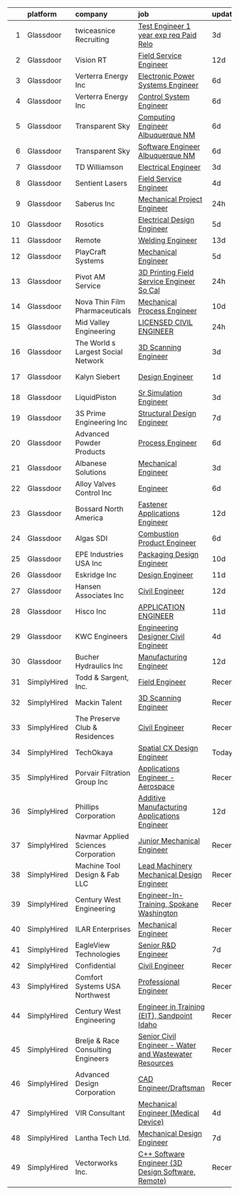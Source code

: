 

|    | platform    | company                             | job                                                                                                                                                                                                                                                                                                                                                                                                                                                                                                                                                                                                                                                                                                                                                                                                                                                                                                                                                                                                                                                                                                                                                                                                      | update_time   | location           |
|---:|:------------|:------------------------------------|:---------------------------------------------------------------------------------------------------------------------------------------------------------------------------------------------------------------------------------------------------------------------------------------------------------------------------------------------------------------------------------------------------------------------------------------------------------------------------------------------------------------------------------------------------------------------------------------------------------------------------------------------------------------------------------------------------------------------------------------------------------------------------------------------------------------------------------------------------------------------------------------------------------------------------------------------------------------------------------------------------------------------------------------------------------------------------------------------------------------------------------------------------------------------------------------------------------|:--------------|:-------------------|
|  1 | Glassdoor   | twiceasnice Recruiting              | [Test Engineer  1  year exp  req    Paid Relo ](https://www.glassdoor.com/partner/jobListing.htm?pos=115&ao=1110586&s=58&guid=000001823950a42f96059dc56f2f367a&src=GD_JOB_AD&t=SR&vt=w&ea=1&cs=1_6c5b0866&cb=1658818962924&jobListingId=1008022677893&cpc=F2A42FD35B423724&jrtk=3-0-1g8sl1932m6pj801-1g8sl193hjfn4800-9faf25ae36b1da88--6NYlbfkN0AIiLXtwtv0BDns9BiY4ItblantFozdL6jLmLxNvS8mvn1ldsy0jlMz6Rz5LAYbcISi4pY2vwSvU4ACi2nIPUhqY0pevaV41EbJvqW7SS2NXTem1xQdSqUAx5kb_Kakc1t1W1H3ItinYHGjw-VUSgKnV1o2Ic0-OZ7GeJ_8Kr_t-wq8IaT1PAgFQ8MDHKinzFQGfSpqmArqWZdqt7NfdLMsTqophBLURT69ZwuyKurlRdkj0r0zIqfSc-WFACV5u0sY4-RlQqZddIXDwsGP_xkVDZWOsr6R04f7Br0gNnv4j9GXOuLQpHkx5Epw3250mo8F7OZT-_oq_7d5HniXZHAwHmQKAHTzEgFsTlbQbYQYYKn69XmrCn-Lbqn_oqisrxMHUH90UgIgKQE4u_kGoqwJmfH_1dwM85UeWkapMFadpjN-1fmiEeldF2tvb00iUDGEGPY_Lkhbj8crlfKHXIXtI1Fpt-bQhxCmLa4oMZQG5zbjNpaOuv8mWw4deaaJrD9jhIcEReMb4t77dauOTqGgsGX1Wd5o3kAf-M7Ziocg9A%3D%3D)                                                                                                                                                                                                                                                                     | 3d            | Ridgway, PA        |
|  2 | Glassdoor   | Vision RT                           | [Field Service Engineer](https://www.glassdoor.com/partner/jobListing.htm?pos=110&ao=1110586&s=58&guid=000001823950a42f96059dc56f2f367a&src=GD_JOB_AD&t=SR&vt=w&cs=1_dd589303&cb=1658818962922&jobListingId=1008003746930&cpc=0A8B486C66EFB0D1&jrtk=3-0-1g8sl1932m6pj801-1g8sl193hjfn4800-c8beaa7e1de702bd--6NYlbfkN0CP0M_DCDo1e4zyVYbyVpCKmP6tRV2PgDXgcKBlMbG8p3lX-Z70WK0ZRNLfkRwoOa_eFBm2iDC7Qj5IDgtqx92cjmriNZ7UmJyWrPy6hT4oCy08NZlCr7Cu9eLJIFHpxCpBPLJFIMj93vZLYQAcOz2UKGUMY1XzvGt9oq_MZG7ZGm84zbyaqmwhN2ZoySpa4q7oyzlAze4-x6IzOnYcu1ECP_R_jFfPYt5YPcsUJsPbb9MTpNLAVAT2otjVkYSB5i7o7T5Hx-oX7pdLoqjb1eoCaxYptJcxWhBZWwYBGLy2WPE-5yF5g24hHwyrdxclsiJiIKya8STd5DpD5MmPjgxQJ-J2eukxEUfqdkyBBs4aidS4s7m7LP8vO5RoqicLcNvAvEE2zEA8VoxaJKIhB5vAAU2c6QoXBc3ycpRJu8QHSJpbqT5LskVM6PaupcLhkvgzPIlstY3qYpM0SWHEH_UfWOJIPcsFBvn2YBg3_7zxajt8zDR21OlHi7Sp9FPjmKTFAfxK12T2s-DLpWxBKaeeAC0DAEcMgsC3LcMY40m0uHrezLowGd_OC_Ou4PkaLYCtzijj6GN5B8aU013M2b0gXXUb0QJONrXT3OqHFcbRM1VNnPUbLdpmifkTTAyCK1sTp8S6jzOWaLbIGlsgSuPbxKmFAvR5FmfRsdV2_8WUgU5fdf80gU4QkehpEXnye-hjvjHIRjpdGq6DFsJdyBQf3_2stqMUxOuNA4b51q_UEM7Gxbm-6QHkUii5G9xQysffOKR5kX1CHeoW8F1MHIQ0JfZXmdarUd_ncBRE2_CGdiLQdvnO9ZLorTnapwxPtO7wKb3z13vmvQ%3D%3D) | 12d           | Nashville, TN      |
|  3 | Glassdoor   | Verterra Energy  Inc                | [Electronic Power Systems Engineer](https://www.glassdoor.com/partner/jobListing.htm?pos=119&ao=1110586&s=58&guid=000001823950a42f96059dc56f2f367a&src=GD_JOB_AD&t=SR&vt=w&ea=1&cs=1_9fb5763d&cb=1658818962925&jobListingId=1008014552781&cpc=D6DEFEE27D6A642D&jrtk=3-0-1g8sl1932m6pj801-1g8sl193hjfn4800-1140c1c47f7f62b8--6NYlbfkN0CKNvdBtBh9SnuMcnkEvhJOJZTsmZHyY3ybnWicrfIHv2ctrShcr292NnIGTmPufr-OsA2GXu1pL_7Lmy99uv12n4Gb2j8J05Iy2BhIycrqgQOcZ-y6Adko6HhhWyWjkb4oml50WPYEjxO1FpL1fEFKuHIi6nmGOnx58Bui6CuM5P_yct0-1B8Z2nBUNJj1j93krtSp2MrQ5SgTEaaHKfe20m12j_rJqkqDPelPg54NGahwXNYazvAySCUHTs287HAttA3Q9IMDz-z4-ubXIgs4lqejbjR58ovPMnam7HAuqqUqJA4V79thKcB26hvvNSWluDE5PEsJfekjTHMB1AvKEGGLTudSHJQfXE2LAiumJy5bBIgFy4Rk1PWySu50cWESPizsWh1v1stiCspSLcoLW_VwfQMYuTNfFd9nRYT3Iklm3zHaaENQh7K_5U1RpciYlgxf3IRlw737_5Y6GDsITbDjr0Y10p0zqglYmuW_HTPJ8LqfBEmXD8wubV5AS01exwt8ulV-hgdrYPwj0Bgr)                                                                                                                                                                                                                                                                                                             | 6d            | Saint Paul, MN     |
|  4 | Glassdoor   | Verterra Energy  Inc                | [Control System Engineer](https://www.glassdoor.com/partner/jobListing.htm?pos=104&ao=1110586&s=58&guid=000001823950a42f96059dc56f2f367a&src=GD_JOB_AD&t=SR&vt=w&ea=1&cs=1_6c63fb01&cb=1658818962922&jobListingId=1008014526711&cpc=8C93CE88A12600E7&jrtk=3-0-1g8sl1932m6pj801-1g8sl193hjfn4800-28800e66f008520e--6NYlbfkN0CKNvdBtBh9SnuMcnkEvhJOJZTsmZHyY3ybnWicrfIHv2ctrShcr292jmDanym4ZixKUDwM_Vl11iGAT4hfkrKeaqjN1GBxLXyZE3Jsq5UIhST8QbNelzzz3YMTPZEdZEyUbmbyyOJ60-N5fv2ENb2wFNZerHawh8hsMrfrJ_Ykeoz2Il28jjKeSJB0Wz4dm7Ic0AaCUoR7cIEF4JPbdQvmtckxHGLGwfmKrno2nveKvRLgSy0X6Yi9b09cTG-Q75zkyHdUk20NTTv9Fq3tTMSBunOWHRVmZmMxztvUYtqoulZgWZ0Xe0hellJ3mE1mp67YphsS2xu5WmW9fqsYVieuxHxCDBYqZqvuluGwyLgkUjO2UbWQxhhOdvzBpOjexjZo4Pl0baBIXuBnZGgItT7TeiHKTCEstqel55XgTrtub7o3mqATkI8H4_rasruvKzB9plDu88cGf2lLYIeAOI2ofUxbJpN_1w71wdXCDLOpDZgHZ6bhSHCq5XCqpN985yHGcmcsxxHDtwXDJ-ufqDKJ)                                                                                                                                                                                                                                                                                                                       | 6d            | Saint Paul, MN     |
|  5 | Glassdoor   | Transparent Sky                     | [Computing Engineer   Albuquerque NM](https://www.glassdoor.com/partner/jobListing.htm?pos=105&ao=1110586&s=58&guid=000001823950a42f96059dc56f2f367a&src=GD_JOB_AD&t=SR&vt=w&ea=1&cs=1_e4bf52c3&cb=1658818962922&jobListingId=1008015048303&cpc=AFB225FCF97C91DE&jrtk=3-0-1g8sl1932m6pj801-1g8sl193hjfn4800-527aba170354194c--6NYlbfkN0DAwgduWqBP7ymGN-lTADpinz2i-23XbRAyg5ywqS-MDfYRIU0B2snN7-Gbrq2bbKXPeYscNOediQJxIrrKsXyAK3kLd2jdt048bQALXiUXUwImFaBM-DOdcO2xYP0TOisoCu3LDOSAtQNZ5w5kvI3sz-Z9DQQPLSSPILCKKYzp7Z8IR37CeATlxZZRWqxxRs9_xetse92PV3AhFBHauzEdoUD4X7QDCIhfF-mciVZ5Uu_ORERPaNSDb_DmBeUeEVThX3sas6QxBdgQVCOAvwmS7a4BWAtPpK2d1egKGfcVWG7O7mDMH8p72cCZ3tldpzh5GtNkZQwfJ9G8ZcW0ycnp-Wu5pd8TNfse8GegFT6OxFT3hCzZRSepfL121TrVtlvr7x5Qj-QibrmdDyh7Ujmg-UyTUbjady7ytUOBc--y7S9Kf_j34_4IXbTYDJsvIY4szgtkSvUh6zhfUkaKfBmPl5ysdB-yGEWdvKWnm5LJQx6aVoU6uy-7jq2O2xGlnxvAv--OiEfXXYRuebRzlH9KELrrv0MraVI%3D)                                                                                                                                                                                                                                                                                             | 6d            | Albuquerque, NM    |
|  6 | Glassdoor   | Transparent Sky                     | [Software Engineer   Albuquerque  NM](https://www.glassdoor.com/partner/jobListing.htm?pos=122&ao=1110586&s=58&guid=000001823950a42f96059dc56f2f367a&src=GD_JOB_AD&t=SR&vt=w&ea=1&cs=1_a17b8d4a&cb=1658818962926&jobListingId=1008015244893&cpc=084DC1FB85E2EACF&jrtk=3-0-1g8sl1932m6pj801-1g8sl193hjfn4800-6e4f05aca8e35f90--6NYlbfkN0DAwgduWqBP7ymGN-lTADpinz2i-23XbRAyg5ywqS-MDfYRIU0B2snNI79NeVtEVHbLIt9DpGOUvgkQqIYD65VP4Ic4P7LZXHDJkpJe4H48mcdGbmVmrG2Z7_54r3HufFV-VB016Myr4h0UDJeZ4h_ipDQroc_nzbPB_LSJJLmCmwq0pj8voGscGxZyVoEDp6swMnEi68c_ds1eNPZkTfPJw5X5nF4mXa2iHWaF-T9FHpHU00QCrmJVsbFTQpooRFXVEf0WCU6b_5Ps8GYzeiZlwsk-_m5Dqtd3WF7qUiP00U6x2_BFbseavjpf24BQoIZFhWnqVcPoaDA-ZuDHyuhPS0ROkYz3RlSZIgYKS5-S1H1HkKtjQHiyGXk2WR4KUzk4zQIYwNf2BLzRv3V12TSpw_eFcdw8eOMvMQ0GUp3N6nq6ePA7trewOBsbeN3BU6ZF0ZVdHlnUEEfG5ctrKrRQFm-4c6KMBJHGHMnG7cFjuUzB9n4xv8VKsBOfhBZopQVuJsQnySkJwI2fvq5KucvV)                                                                                                                                                                                                                                                                                                           | 6d            | Albuquerque, NM    |
|  7 | Glassdoor   | TD Williamson                       | [Electrical Engineer](https://www.glassdoor.com/partner/jobListing.htm?pos=120&ao=1110586&s=58&guid=000001823950a42f96059dc56f2f367a&src=GD_JOB_AD&t=SR&vt=w&ea=1&cs=1_b0f3fc17&cb=1658818962925&jobListingId=1008023567977&cpc=C91F49772908B976&jrtk=3-0-1g8sl1932m6pj801-1g8sl193hjfn4800-0cfff572670f05e9--6NYlbfkN0BwOxEvwmAPLlDGYzh3b1EdUf14EK9KAm8r1C-diCa_uk5FRv_5i_kXonO_CNYnHy-IVJSg88hNzQTI2EAtT-iVpApl_r1sYcNmvieEINGexelltmDrKpu-4LaEILuK-DvgFNewYsotbPw05rc739pNFlyPt0U2-YpRVN4YzlXOsV_wjiLw0dgziUbs8bEeXoQx7cQmCut2fpxjq6fpy_cXdFtipKsQ13Srkt_Q5_qs417RQhu_9oZfpUq0-r7a_yweUmmED7ZyBhQbyiIEIQGWa6wH60vQf2XDB90kzpkfut3L1HBMyFQiPkJep65ASPTwOvvALoL75FXESeiKgH2JrIWIcAdK3OYE9yboHQIjl2Q4Z9CJuTlWibeVwPMt-FS4mDr-qUr40qGoEaZlxVNJeVPZC_qe12psxrrzklfGJLMzIYKGG-Hw4qwEGr9nbzJE1gZSLGobFa8O9KKB87DEhiMBEIjC-ALfEUwcgtD-5FIq1P0g_IDwhJHdXDUvZrs6jrIiexSJBg%3D%3D)                                                                                                                                                                                                                                                                                                                               | 3d            | Tulsa, OK          |
|  8 | Glassdoor   | Sentient Lasers                     | [Field Service Engineer](https://www.glassdoor.com/partner/jobListing.htm?pos=127&ao=1110586&s=58&guid=000001823950a42f96059dc56f2f367a&src=GD_JOB_AD&t=SR&vt=w&ea=1&cs=1_59c1a04c&cb=1658818962927&jobListingId=1008020955454&cpc=8454459131F57D30&jrtk=3-0-1g8sl1932m6pj801-1g8sl193hjfn4800-d54c36057d13d155--6NYlbfkN0C6sLGbaA6mPx-MWkFewz5sl4DSW593MKNU38xrI1n7E5xVznbhn4w4hj79gF4Mfq3Hb3LT0fOnhHAN8YGgSVdiil3fy8BcCLqS4YYetJco3w_l7UgLxBMgRUrNW1Vav2MKNMXrIQVdTxWWor7SRBQXt06ysRwLIf-PcY-TX3VRTj9FqiVSoqYzkm-oWOsgPK2ZBWHgVPkUP0SdxJ_ji2VgSC7yXgYsTM4LwIQqxv39xAdyhHcVRfEnsWQlHCT97O0i4CixAsxZd5XeaosdWvlAAq_gwVRNQbnPwNz9sfYDFaZFrzJwoOQNPfilUwwMniljFa9sH_axaI5e-QsV8JAOqCuXMJ82FQSYHKDw-l7VeyRc8T4XQhp8G-cfze8EfO2NMjDCDGupBdC_YhMIDE_XbUgDZqBcqH9MleLSTGGW1Tm_dGibnidJmaEQl8vOcpZsbjZY6d4Eu9Dh6P6d_0nK6d6Rv_U_KgKiom9Qx5hkR1TwSzi3sS2Pbqir-LQsbac5ybQM5bmTng%3D%3D)                                                                                                                                                                                                                                                                                                                            | 4d            | Park City, UT      |
|  9 | Glassdoor   | Saberus Inc                         | [Mechanical Project Engineer](https://www.glassdoor.com/partner/jobListing.htm?pos=111&ao=1110586&s=58&guid=000001823950a42f96059dc56f2f367a&src=GD_JOB_AD&t=SR&vt=w&ea=1&cs=1_00cc2439&cb=1658818962923&jobListingId=1008028237877&cpc=AD66E6023CF09FA3&jrtk=3-0-1g8sl1932m6pj801-1g8sl193hjfn4800-7d27b0ebc627b58a--6NYlbfkN0DKg8SQR7hJCwXt90TF52qDYv9Mus0nax1-ZIpRHxjelTjR-H3Tdt0u1EjLXVdsw2iTtC8_dD2fbpoVIO5RaHDWaLu_R4hmQqzVAaYcwVX2kjCmLfjsjvdXcw50IzVg78FjMzlhm1xEn3myq8ZasYszycrzBcwxvFvzTUacN7HTvUlfui89dO2ok6J6evqYiNAnuP6FJs2-0ot2aZng2LBOQOG63Q8sNTsV7fImxt834hTo9ltNy6VNxTq5yJ2mLuRZ5mTs0Xi9u4SbuEP5MYGfhEC2KLzWhzsQFXo__IyXx5z4yoU-s3CWYD-5joi9WzLMQcqf6h3nX63hKU110Os0j4iLzkIk6sGJwMdz6Y74vgvRcIsxhKpBbrhodZcJpT6jCYpJdIu-NqXbYIgGi4MNawnFchsRWYjKp-QBrOJyk5eghxg9J23bd6rSXtcUupx6n4tXuvBnzZiIuruy2Rggcb8WusBfqutRzq4ELgkB8VfSgskvtM4cCjmW3_I5yMGgSu5yMdIpHg%3D%3D)                                                                                                                                                                                                                                                                                                                       | 24h           | Fulton, NY         |
| 10 | Glassdoor   | Rosotics                            | [Electrical Design Engineer](https://www.glassdoor.com/partner/jobListing.htm?pos=129&ao=1110586&s=58&guid=000001823950a42f96059dc56f2f367a&src=GD_JOB_AD&t=SR&vt=w&cs=1_273731ca&cb=1658818962927&jobListingId=1008016967811&cpc=3F1CFC387BF86D6F&jrtk=3-0-1g8sl1932m6pj801-1g8sl193hjfn4800-bf49dfe76cf4e2f6--6NYlbfkN0ASpCYEgLKRTOc2SVJzrjUFgDtsD7Lx-0GtWvWyspVg8HhBjz4RrXQNf7PiYS3a6nPSEgBGTsdbZeSheuEjH4t_po0UnvkXLRw7oMczIdpnKavss_TqgArbQ3C_stxssCrRImCpVeEGGfJZGYGuxOVDp7XKXsGU3Ewz3gROZu9ya9nxBTFZggfJhn9EIdLvsMoBLptRUvhHA2Xv-0WyeZ4SjqaXGu80J_WrbvF9SUPLG6-Yca1QLy8nm5qr6vXyH0Ffj3hJ3vwNGDO1z5B4fiUkDafK9szcpGUeRhZ5iaAHpV1UPxJH6PJmZqCuqQuQx4jo5chJJem7Tc9FXDdmUwYWq0mop1rkaHe2KPUFVoA6_Qeq_h8_-a1FSPcEjwU2eu_txY5TCGTXcTAU5bVD_pbOJ4DT4mFV_RQi5U9SxdiDyUekyEQ0Td3Bo8uUS0WFK_eDVs87TxtmliXD3yI2kgiyeh6NYXELDlA%3D)                                                                                                                                                                                                                                                                                                                                                                           | 5d            | Mesa, AZ           |
| 11 | Glassdoor   | Remote                              | [Welding Engineer](https://www.glassdoor.com/partner/jobListing.htm?pos=107&ao=1110586&s=58&guid=000001823950a42f96059dc56f2f367a&src=GD_JOB_AD&t=SR&vt=w&ea=1&cs=1_c03f0361&cb=1658818962922&jobListingId=1007999468066&cpc=B005FF5A2A6EEE03&jrtk=3-0-1g8sl1932m6pj801-1g8sl193hjfn4800-5abd2f790aad0bc3--6NYlbfkN0Bw-53-BqG8rVKH86hcQFuu11s4jd1U-OaeErwwtHD_UAY87S0iKJ4wylLEU6NGOryhIsEPx99l4bJJb5tDUqwqCnzf0XZyb3OSCGjJie9Es0jNZGExTcSYPeCqtGTZRXrYHEvFYbmSVS8pmSR2lCW4REzE8pWQIKQ-Mvm6qBS5uEeT-GiEbdLm0jfmvDuYPiZNxDDaZMLpsThVwfq0RzXhTtlaizZTqEhW27F2wsW8d82TguiHfX2IAUAmWbdk4Og1-AD-w_WY-zj1Q64Tj7uL66fCz7tKVMfouQV2DKMZYo94C_dbtLw-UZkzf81nu4zsFN3JsHzj081e4-qn0Ob9gLBP0Wi6hcoDHzB5pGS5VmORMXKuwiqZFaNXT5U2dJVW5a4sSLbzNfhtYhz-GGpyXjRYz44TxwWdJGcNM69_etoc6BZftFmmFYHmFKEmowdW4KrXrsb6IpPe4RWMlyGy5VsQbAiO5KjyQTpv5Tir0X3ptR8Cofibu0CS9EMX2PUKfRM1NJ9aBA%3D%3D)                                                                                                                                                                                                                                                                                                                                  | 13d           | Monroe, MI         |
| 12 | Glassdoor   | PlayCraft Systems                   | [Mechanical Engineer](https://www.glassdoor.com/partner/jobListing.htm?pos=124&ao=1110586&s=58&guid=000001823950a42f96059dc56f2f367a&src=GD_JOB_AD&t=SR&vt=w&ea=1&cs=1_b32c0019&cb=1658818962926&jobListingId=1008018261161&cpc=E1C104E4DB0A9973&jrtk=3-0-1g8sl1932m6pj801-1g8sl193hjfn4800-b75875910e2211ef--6NYlbfkN0D788tVLZnHYB2JKTLmCXo4PydfvtZKcdbYx6lxKaz3Imdx95jlIVm0jM8aRrxvwnEI8ywm9qHPQWeDtjWJjS74GtB5vUNEfsGGvm0JhEZkbTWZs20ZRVfA191xHl1S3xqEi4TsiToNBgOp2SKb9EcL2wqnmnQxD89w5FeiBfs-ZWd9AyhVHFxTDI6VZf69Ub_g7npx9V5RXOHc0E1w9iwd-qYADsXkD4MmoVnljmkeZIh0kBp9KO5w-KCjSH5L_iCc5H4Iai5Tmj2cTt7-9vjjUldXiq5ZmC9Q_hLykVv3lEkm-wl2kClhbJIkKl46uR7zH3qmiG-thuDCH5jxrnxJBh8dozdktM4q14CAG1m_YM39UWVNz4fDAzbzEDW70vwS8bYBc8uO0MrbzBnoDvECqRyzXIzCRxGnVfePVNsM9xZpB9F9pvd8fTNAwBTVLm9cV-JyP4nJkcyypq6R1jvvjdory4PCAfnppg3rTNmCvCPWbrdnl9ioxjr2tbjCMHU%3D)                                                                                                                                                                                                                                                                                                                                             | 5d            | Grants Pass, OR    |
| 13 | Glassdoor   | Pivot AM Service                    | [3D Printing Field Service Engineer   So Cal](https://www.glassdoor.com/partner/jobListing.htm?pos=116&ao=1110586&s=58&guid=000001823950a42f96059dc56f2f367a&src=GD_JOB_AD&t=SR&vt=w&ea=1&cs=1_23361f36&cb=1658818962924&jobListingId=1008028211108&cpc=297CB4EAB7D64A33&jrtk=3-0-1g8sl1932m6pj801-1g8sl193hjfn4800-d56e19ebf4c2b80f--6NYlbfkN0CbX9TDMZUUYUADwaBp8_hVx-p1QOZgnaSDYdV2Hdg3hY3eGVBGJZy7o9qRa1EpFzqspJ2n1WVgzAYJyctEqTfv9C4rL6ggNyCrst5sCpwQQsQa89rZGukuYe4HlIM7j-fCrY2_LgGLKRZADKihUeHHBQ57eR-9eaBZK-eik2bBB6bchrqW9XhBfB7c77g2R0Y9-o9g8UtdtfxsFaoKF7unrcq5qo9gKmGGsywBw_E0X5hRzOc-qQlxy9LtqgR9mi8vC6x6ZI-RL-ovwin8O5S7v3ia8i5vazDEZT4j-6o3s4qIUji7r5hvm4BS9KaFi1QFi6u5HreYJLsrpgt5Rui4zEL7IuxzBJ0S-YxZQHQC6ZweHo0c2R_2BUcqaz75cVHC-kKV_XlIEYPdj78g8eo3rXvg5Jfcpwuh8hEs-yJ3AXviMN-HuL4arZkgQpgrCDKLIfpJ62VvIx2xoymTDfhMniCBFdfuPEIZUvcz3MkC-SUSB01Iwr7YU6N79ETYAwdkH5R6kO4oJH8rNggEeg26pocTco-xYn4%3D)                                                                                                                                                                                                                                                                                     | 24h           | California         |
| 14 | Glassdoor   | Nova Thin Film Pharmaceuticals      | [Mechanical Process Engineer](https://www.glassdoor.com/partner/jobListing.htm?pos=117&ao=1110586&s=58&guid=000001823950a42f96059dc56f2f367a&src=GD_JOB_AD&t=SR&vt=w&ea=1&cs=1_30045314&cb=1658818962925&jobListingId=1008008222414&cpc=C323FFEC8BC2DC74&jrtk=3-0-1g8sl1932m6pj801-1g8sl193hjfn4800-e90ac54a8830b871--6NYlbfkN0CHpSnjIPxMtekS58WZl5Olhjo2iWL5RjE_Boe0ccr3FtqYNz4yhG-O1knyRxNIOStfycvH3IrAxxkBi0Sr6rlN26VzoxHlWfPKQg_3YIvQo6gHr-OezOFzKcEJ2htePxZJFX92eUl8JYLrtwBrzHKGpUSIJfwcPWkgFOSOjkpErpNPAUqpe-TIo6Z1LjzSDj1QgERizjZzIodA1mFsBipmawxV34norFUsR1Jm3AGvlThbSMnuWs3z3h6IUkHzgUbAjXIskmOUx17sPnhmx-66D1LwnDzYvIxgaJ2D-ZBjPNq3grMYKee-KMwqHnoCBv3dyFt92mrUnxQygDWp_SYIg6eWRkU-d7MIBa5K4oZ_g8S4HNIXXBClZ2Ct4aNLqcDI-WmFKi3r0WoECtOrGbbtgwgGXp0Rt19DYRvD1gWr-8eAUNRf8WGA31kiSGRB2j4HFlrnXxXqqMOjF1bygyJydpJq811PNfhKYGWuU1gHCVyuMTcWR9FQVD3wdJk7-EUQ-9txONABcA%3D%3D)                                                                                                                                                                                                                                                                                                                       | 10d           | Greensboro, NC     |
| 15 | Glassdoor   | Mid Valley Engineering              | [LICENSED CIVIL ENGINEER](https://www.glassdoor.com/partner/jobListing.htm?pos=106&ao=1110586&s=58&guid=000001823950a42f96059dc56f2f367a&src=GD_JOB_AD&t=SR&vt=w&cs=1_7497e8dd&cb=1658818962922&jobListingId=1008028582495&cpc=15A2722C2209B788&jrtk=3-0-1g8sl1932m6pj801-1g8sl193hjfn4800-110fc1df814c4967--6NYlbfkN0CdrCxo2RGejmkbp76xUek0rVGrTGemejV-WkXcQ_RC59y6i7AY_sXbo59J2x1oj5crVD_YyJBnG2z5JzW7oa6YhsYLH5mDqIzo8dCn2TsD9NojUwXwXD2BlLmS4YD9a3h3HRtHAoJg0KKOrDflW80wLV7PznJfeEEm0LJrC3wz1kdmaA0R-ncxY1Q7qSsmBE0--fGgxHAQq_fkYHqKaJsk8whkRBIYHTWv-DBeupHW0ALD9xjIKbi5snunPI_gw3CN_-vdfBWH7nBqQWOj6w7sFi9A2usZXpFPKMb5NJf4bXnBjYchwTQS1tEW12UC8ypd1ALPFKzdaQoKijPTqIoV1NafnHBdCQPehD4XeDpHd4Rgw5UmbxducG76tcGiubkWQvQ6wLyqLus56qtgwfNXAVKTWC78fqGOAr6l3VmXrTJdPg4lXsbW5lh8WTbc2w_RYUW9DsnuQWL7kjcIQJzStBJNjn8FOOuKwbrFpOlX8w%3D%3D)                                                                                                                                                                                                                                                                                                                                                                | 24h           | Modesto, CA        |
| 16 | Glassdoor   | The World s Largest Social Network  | [3D Scanning Engineer](https://www.glassdoor.com/partner/jobListing.htm?pos=118&ao=1110586&s=58&guid=000001823950a42f96059dc56f2f367a&src=GD_JOB_AD&t=SR&vt=w&ea=1&cs=1_36740943&cb=1658818962925&jobListingId=1008023065822&cpc=E5CA8B5EFD9AC7B2&jrtk=3-0-1g8sl1932m6pj801-1g8sl193hjfn4800-6cc435a87c3c0daa--6NYlbfkN0DSgjPPcnEdvoK3uuxfISLALE6pB1FR7YSHOr_tSg5_QCn410VK5Ds4bQGcKtrI54-q8qVHujwhabOBMEwColblpMh60w1VfBCAce9Kr7eBQmkpmn9ksFk8463gmd_nmXw6lC45-sRD_aQlpglFWkf6yPchBxtg6qW3R5odXHDvquYim2hDaLn7fdGYZjds4MYNdD-HpnGEtNGl8V5TRotrW545RQuHXyjIjK1Va2rGAntb5GAG8KRrVXkri3sqbpb1ScdOXeBrsyrpF4aUfyuWlWN2N6ufA6aNL5XM3XWB5e4dZlRV_O1NaTCmfmhdtac23cwEIz5f_go4tWhhl51BZ2YrvZwyt3hC5K05rJwWXA6s9Fec1gOpy-W6teuXYWbln-CU-haJzflfkCtpbBSMslJtPiNckZqdQHRkWRCo8-4HI8mJHsxrFxOVRHyHHIcDDsMDnti4VFW18Bo0DofRmqBMZrBkBTKZzmRDa6Fw_p353u4AGM7JmrSO8Ack6pPxZszBj53DA1QgpLFHpLVMO7AyxC4nvAGPUnfndF_dJdLOvJdH5hlvXpebVlz2Wc1Azwbwywh3K0R2hdT42-4k)                                                                                                                                                                                                                                                          | 3d            | Redmond, WA        |
| 17 | Glassdoor   | Kalyn Siebert                       | [Design Engineer](https://www.glassdoor.com/partner/jobListing.htm?pos=114&ao=1110586&s=58&guid=000001823950a42f96059dc56f2f367a&src=GD_JOB_AD&t=SR&vt=w&ea=1&cs=1_0093a254&cb=1658818962924&jobListingId=1008025353715&cpc=0DF6DF5000F82E44&jrtk=3-0-1g8sl1932m6pj801-1g8sl193hjfn4800-e57a2466b7dc89b7--6NYlbfkN0Aml_XabIwQ6W1GxocVqZSC-xIGtnrR5eMJmE6zznb6IFylYbXkPJclr8aOGe_b1qmlWMwfb55NmWFgU6P_mh1MD7TsjUMLlt_3-waTHSTnTg4vWd-bmOnFs-f8vR7Vx0x3BUq36mVIpfedTtiRSL-hDvCW6tHVpfkNDgUbWTmPEphLDDsoK_wi7IJ3iEO53fwosfTFg04vAZRsp0ocQZUB27Vv2-Db-rI9tlm4zDOmWlCsccSdj2INO4A1z0m4bTHVG4Nnflyw8ZJK4SqUMiK_RG1loij_6KKrSamn0avqbsVz1z3qBMaTve-ktLYNLtd6YTLbpRg9Y80UTW3kJy0FkdLpEhO_9bXIZ1AkyRDo1ngDeuFwjsd65_blT_PZB_4EuDlHJlhsBCfBapGzYG8n3tDXzVe-G4JlZwwQV9Mlv_ZyacRd7s3O5wFEAeXQEp6F6DKGtqgHncfBS-RgBaDwlWraFak3xd8sHcH1rUSveBpJ9FeFrx_OEOM3iYfW_SiglV6AdtRjO3rIrm_z_TCfVEJMMnY8xR5tYK9ps3Lvyf3JG_Wm97YK0YHETEGWb45I03H9EUzhCubscwFrjwn8KbuXy5iz05jCzZWqETrG25DIPxvj1FgeUUN1jdPUu4r226ZVmcgFOV12tICGgq_DZ99N46ra9PYAkCQUMK0ndM9Vz0K1u1DDLQI2xf8h_Y0wzn7vtYTLHg%3D%3D)                                                                                                                                   | 1d            | Gatesville, TX     |
| 18 | Glassdoor   | LiquidPiston                        | [Sr Simulation Engineer](https://www.glassdoor.com/partner/jobListing.htm?pos=130&ao=1110586&s=58&guid=000001823950a42f96059dc56f2f367a&src=GD_JOB_AD&t=SR&vt=w&cs=1_2e62b1e9&cb=1658818962927&jobListingId=1008022725070&cpc=FD68938D22ED3258&jrtk=3-0-1g8sl1932m6pj801-1g8sl193hjfn4800-ae6453fed0149047--6NYlbfkN0BVDjkNqFWqUzAdU41CBbsLAzvYk2j-jc6DHQ5JWHupOJj7A6gAjLCWGnVaCh48oNsK4Ao4AzJlN2TdjG6kpLooq8fXzvJjNmJe1W6plJjQcqh3_e3uQF_t79MO-3_QTFs7X5U0y7xi8nfTVdPTWLMFMenQrFkkBS5fHIItipHXecRSgqfPQJeGkwZ77wzV88qVcg5heWyuGBD19v9UspWQfsXn_PDIMFlRv-D7iNTbvw5ggSSut2fdScVgHZ_5_J9JE34OIoda9EsrXXKG6rAiH53dhlznZeoJ48FraoUPegwNg2_AHaHG7M4F7HAam4mJVTWRXlWN-3YSyXqjGzMDbwoapU0iZjRuUBsXZlBi5vMlJgrE2xaGIJYVRGNjzO55WvAVOYrK3l3fHyHmE7qvgjcNUT3nq63E_ycXqS4DD4bNuTALJlzJZEB0791UpelFUpUvDuRjJv9I_gHWvAactBKOmvlXzBn1VCqbkoHTQGFmQYqLMYmqIOr8h2Ltj96gP1Vd77hfpR1KM-WR00xFKHq2sMQxZgWevnT_atTTQQ%3D%3D)                                                                                                                                                                                                                                                                                                 | 3d            | Bloomfield, CT     |
| 19 | Glassdoor   | 3S Prime Engineering  Inc           | [Structural Design Engineer](https://www.glassdoor.com/partner/jobListing.htm?pos=108&ao=1110586&s=58&guid=000001823950a42f96059dc56f2f367a&src=GD_JOB_AD&t=SR&vt=w&ea=1&cs=1_0cbe7279&cb=1658818962923&jobListingId=1008012341330&cpc=2BDE02DE16277FEA&jrtk=3-0-1g8sl1932m6pj801-1g8sl193hjfn4800-fc1d117a58d6424b--6NYlbfkN0D5EoDI19pzLD_ZoAvoqM1-O9qeTV9KvYbDAr1-bMzVcQf2IFddxPxd3amks95D9atUALOoZCjYtbo6b9MNs0HhoP_Oba9jH7mE6q_mQ4ZRDYZ3vXe6Nz3D95qXd8OkoHuFRQj6UlLvKAhuUrd-mGs8zAZmtC2pgf5iWlxu76nB2mKqDVn3GaTdlIDSCZeEi75jx4zKIDkkKYds8tYFPLe6t8sPap2aqr0uTx87RB_RgbrWGd6LfPmBbraAdA1kju6KOgvLHDgnbuO-UuMPMMSwCSSSdwa-mQYGe1_WViCqYZeJ-Np9hI1NbjL3lz0mVZAnTte5hSOoiPoBJuWOcksA725FwfIujlCyXr6qSJkTOoukuRWJI2spTWpGaUSs_zF4qDiePaMyaITBbXXXrzBegFLfrpp8FY8RQaejyBHBCLz7R5vDsBUkiYCkH_xWz3Mfe-rKmI5whyuPIAZdfJG8-42S0s9J8xGw2ns-K93f5_ZB1oADYilEKS0kePY46gzcSQxgwPy4TwhsY8-I8LjT)                                                                                                                                                                                                                                                                                                                    | 7d            | Woodland Hills, CA |
| 20 | Glassdoor   | Advanced Powder Products            | [Process Engineer](https://www.glassdoor.com/partner/jobListing.htm?pos=109&ao=1110586&s=58&guid=000001823950a42f96059dc56f2f367a&src=GD_JOB_AD&t=SR&vt=w&ea=1&cs=1_7f4a4041&cb=1658818962923&jobListingId=1008014411891&cpc=BA2FADFA383E202E&jrtk=3-0-1g8sl1932m6pj801-1g8sl193hjfn4800-c61f11b49c47d425--6NYlbfkN0ATuzukLZvOA7Cxi5gGVTPK8s05ijijAIGQnHXs5Od0X0goQyMYXdNJfvTrt-ebNvclKwK-QgFMRmccpeMk9DCb8QR1XR14iT_3XjaGSVAby40zd3i_3iufibB0v5AuJ7oOaAdnu9KbBXJStT6PunmiHstvQDeubyllb9wqhXTDZzw8FkbZXS8UYXAIgf2G0CqDpcJUNnIcYYlvMCVLnWgwERQDvftjSrIKeY2syHyWOIpOYTrLTuzdYFs5Jifv8Iz3capHHpou3Z0D9fCk8JWhfYHbDV1KerDiIGodGg_2gbDIRIruiwapIeDbPUK18bfITZqTfbhoy-9R-ZXyoLmIYWWOz-tXKS7A0iL-6r9lRwkfxn_6RzMaquScbZdKWqQorTvvegZQLTV86qBv50BOTCkx_TDGYy9JEp0UlxpJi3w6H29_eH3WsCmkBVw2OJHcfCUKNGy2_vlmscJowAqBdm3dSKVl3EbodRyge4behl-1QzyQ24MqYwDZWFGGohtJqc3fC0R6Vw%3D%3D)                                                                                                                                                                                                                                                                                                                                  | 6d            | Philipsburg, PA    |
| 21 | Glassdoor   | Albanese Solutions                  | [Mechanical Engineer](https://www.glassdoor.com/partner/jobListing.htm?pos=126&ao=1110586&s=58&guid=000001823950a42f96059dc56f2f367a&src=GD_JOB_AD&t=SR&vt=w&ea=1&cs=1_f145e893&cb=1658818962926&jobListingId=1008023070732&cpc=C433947A107EB3A8&jrtk=3-0-1g8sl1932m6pj801-1g8sl193hjfn4800-cf3e46245d4f0fdf--6NYlbfkN0DYRkllJmD3iSiBlC7BSQyVL5HqySJO6Dryk11rFR-_C4OSz4AhVsF1NRsEE33fX4vx84bZ5o4efrWtK6FwFvY2ndJMiqpnvkUohOzIt0J-a73EgovUhLnbWU59ygXR6115ntcXDdkofqBW3TBqfGXbI5MHfic4yrKWZITZ6X584fkUWemawwtlC4qsPXI9oHU2jwxtGEFACIvOviWNl1XSFSY2oyXcWcyUGk2Ncx1L3tRscm1KL5cEgQs96CgUE49-nb9LZf4hmQrMGEC_DY3iypPJMHwmefQle0v_o6uKYDlckl6RHH56WbFM0NNmllgYkuLeDqcZRiOaNvtyKKds2BiOzS2BnSSRoJmXJn-2iDr9v7QhHkUD0o9V-MWGfwGHe_Qj_TS9eSQPML2LncTeLqkJeEWIVXpzMXSsgZuyBqit7kO8jVZ6ypTGOkIlac8Z9ulNsuMNxL6f658J4e0e26YOfPvMveb2XaubKad-VlRJPn7QNGlpwcpLJJ9bXVk%3D)                                                                                                                                                                                                                                                                                                                                             | 3d            | Bordentown, NJ     |
| 22 | Glassdoor   | Alloy Valves   Control Inc          | [Engineer](https://www.glassdoor.com/partner/jobListing.htm?pos=128&ao=1110586&s=58&guid=000001823950a42f96059dc56f2f367a&src=GD_JOB_AD&t=SR&vt=w&ea=1&cs=1_c2eb3f79&cb=1658818962927&jobListingId=1008015465146&cpc=AA797275D70DCCF0&jrtk=3-0-1g8sl1932m6pj801-1g8sl193hjfn4800-0e9d005a131a3fde--6NYlbfkN0CaCoZ5lSoPjcIhPSJwei6amGvWRNRkV-1yfOP2ROoK6tKv0A5SiuBTigTVFoZDbrc6brveY0Txe2656xxHeIpdeoMpPBRh1r5VdihR4cqOi9gaXuWFzlAwZ2-cUKQLclR9yE3dYc4QIoHRlNtnESSO1dOeRFf_aY3CKFEeF4YZy2v7srB6vUarlIz1z9LhkhzpP_i9VWDBy7zTxF2JjEINhhH0jaLt5zMvYMZy2A8AxZY7w3ipdGlfRfHQJMT1YZXAOe6wL_WRrJfgASAYVlZ-Ac69qr7fAwLTAgxBdTdc17Jsuxeg0dZxqT5f6ByXDH2CY6n1oV11yJK0OIyBMJ_RUmmiCEwfvhuWYVtiP0jXrerMNOkJwbOmQwY2yOAOjPiaaElbMKRdLixYAQ69toT_5ki1OvX4GBhDt6syZWZY1SJGAGvfrrIft3-Jj9dQTcLKuwsdIvPtT5M9zGCQm6AC54fRPwOEZg2FRmRLf-V6QbvIT6CyCwPf)                                                                                                                                                                                                                                                                                                                                                                      | 6d            | Santa Ana, CA      |
| 23 | Glassdoor   | Bossard North America               | [Fastener Applications Engineer](https://www.glassdoor.com/partner/jobListing.htm?pos=101&ao=1110586&s=58&guid=000001823950a42f96059dc56f2f367a&src=GD_JOB_AD&t=SR&vt=w&cs=1_1c0fe3b1&cb=1658818962921&jobListingId=1008002739614&cpc=089528788FD4536C&jrtk=3-0-1g8sl1932m6pj801-1g8sl193hjfn4800-32dabe87f83ad97a--6NYlbfkN0CvqskkjMoqiRK-r9ZOUpO0jXXh6CfXljgBBcoZwgG0KzWdKmqKd-90etcsLpn4GZytxg7YeZsuWsuguue1net3kMNmWOCN__nvYQ54TpgiCM0ipVyI7Z5bxLNUvlAIKHZnwZ94WU6wVJ1zXrVyVY5xoGVVAR2LY-ukMtP3Evkd4x3Lsjw5tCIQ2Zhwz5LoEM8x11tnkwZZ4RKYZndUcgZtCXq-c2KkJZ9VM1wcxfWubekwddI6A9rSV5Jli5K6vxxvjeQx4RgIQRhiOcAOalW-8GFxriPlBtyfnXtVicqj7yqWgXc5XE8zyS4xH2_q0Vscs9DfICQZcS-GVWXpckR0soypDlkiifsOe2NMvpH9EYb9K8KvUTt2tPZ4bk3Ljdkx_3TbcdsbsgonJ28HPLXMlRRcd14BacL_Y8Kogw7dT2RzpqfYvgml7YM3WvdD_AYFdtlOY7XvbED_DRvB4HZRaS1knWdGFAz9KicoBcmrVngZFOklNWA41GxlB6ZOTZ0OL0NRGwSnJVuz9sZCCPF4h_wNfRe3wsRs9NGeuJ2ncmUeLItqvWxBgwZP3WeAXsWgPSIeCq6owK3VWHoptmziJ-0Axssm5qkQjJMIU7ZFDEFvjPOl4x9q4Wp_ZbPIA_DAle6A7WiPKUd0myN1eZDdwITiDWjaVo0JjwHB6q6bU6FmbI3PXXyr013WRoDulU89NHKLcdTDLDOdbr6btf7hNjM5_z8oVeSLmvkThpbN4A%3D%3D)                                                                                         | 12d           | Fremont, CA        |
| 24 | Glassdoor   | Algas SDI                           | [Combustion Product Engineer](https://www.glassdoor.com/partner/jobListing.htm?pos=112&ao=1110586&s=58&guid=000001823950a42f96059dc56f2f367a&src=GD_JOB_AD&t=SR&vt=w&ea=1&cs=1_e6446c32&cb=1658818962923&jobListingId=1008014460965&cpc=3C4EEAA328E8B31B&jrtk=3-0-1g8sl1932m6pj801-1g8sl193hjfn4800-92f516475d2576a2--6NYlbfkN0D788tVLZnHYB2JKTLmCXo4PydfvtZKcdbYx6lxKaz3Imdx95jlIVm0mzUC68PCBMOyfI05yZcmaBLr-mFAKnvTPCdS-AH4-CUEItBDPTLKx4IR2a7Xpowi9gst-glxDD7RqmBzeMUvRx2UImkQJBkP3MpY8IcIFSMjYtPcBYkpRuCTyV73Go4vkdo_mZe5XNuP3Gpp-cZ7sztjgTPDob2CiKspb9JFv-Si1Unc8HKyXclLwLR2VmksIl4EoDhBdfXbnWkAmm3fkaypUA73rx-Ue0uoC-jQop-oskRV_9_GJCTcLrYlukV4z5zRM75io5pK0g_kKOqUPE4ETrAOdu50Yk3VQK-gZlyrNAjrdfwgCpPPUUR9he3gWSuzm4xRrgDn7fAHagFpuwWXaDqjsTgRUiOG80IcW6G_69jEf65q1R7Trc-oF0uDai8r5morVIVh-99abPdn-seH9t4XKISlAbXQhEkC_t34BAo5oVBs0Kdrhtm5ny93Ia1QGpKAq56vM9ovToQP8A%3D%3D)                                                                                                                                                                                                                                                                                                                       | 6d            | Kent, WA           |
| 25 | Glassdoor   | EPE Industries USA Inc              | [Packaging Design Engineer](https://www.glassdoor.com/partner/jobListing.htm?pos=113&ao=1110586&s=58&guid=000001823950a42f96059dc56f2f367a&src=GD_JOB_AD&t=SR&vt=w&ea=1&cs=1_d9cfe204&cb=1658818962923&jobListingId=1008008244811&cpc=45BCDF19B4713E2C&jrtk=3-0-1g8sl1932m6pj801-1g8sl193hjfn4800-a11fef79d1b0cbd5--6NYlbfkN0CLUfpp781jtzYUP_LQUP5haEQzcGngIaVp6MyBhrL5EvsdpaNQq_xOwZvtR3e5kPdH2MDaQ9nS7qqFqP3gSnt8uxt-bT0fKbYFtCop3p50HTQ_gkMow04ob60xNMNQW0YUCL2tN9KhFMTIryuSzWgBtA4dWWO36hBs-fBqheSIpeVA0OSeikgDrYcBMGPdyWuFWU_NikM9e4Gj6SO69qCMnxzIRoSbOC52aM6CXF4Lmfd_KIBnqTULHyy-eIJ0pEbnbdXJ4TMGka5Q0PUyHX-xazepIYWtwrNyfli0DCmAOdHXFxCDOKIzM5k5eAUDR7O7JN8D-6ycXfdKuAr-isxtDw-xzMeaFwGEZJFPpsIJypWTUrn8Vec81BEAKZ7khjz9dGchGlKle6UZ9z9Fy2i_58ZqIWkREj2twEyjpLhKF2ni5BsjSRo_DMmtC6-fkoIFHAqd3nN_BqvOWLL7tqv3rl9EhOhnkkR-kdIUh06jJYdktOplLMxRCvX56t4TjqJJbYNFHwFh1A%3D%3D)                                                                                                                                                                                                                                                                                                                         | 10d           | Hayward, CA        |
| 26 | Glassdoor   | Eskridge  Inc                       | [Design Engineer](https://www.glassdoor.com/partner/jobListing.htm?pos=121&ao=1110586&s=58&guid=000001823950a42f96059dc56f2f367a&src=GD_JOB_AD&t=SR&vt=w&ea=1&cs=1_6d152467&cb=1658818962925&jobListingId=1008005836151&cpc=5C66962F50EA57C4&jrtk=3-0-1g8sl1932m6pj801-1g8sl193hjfn4800-329e63893083ecf8--6NYlbfkN0AHKka7Zv9M7Ebav7qOGO5MfojU_dkZO3xbfnlUn_EIHioX6RXxDShSdgRC2anChGpyOjy--ZCRAqJyvIdNUycnP4b7zNhS_E28aYdIEsa3tZo1jAxyUoIsWKJt8FdvUxpmO8Wy2FKsVujaejhJAlO6jPyJW8YwVCMu-EWhO2bpQDAE5k3qrm_SVXgvuLhS2mFy9hnmRyCc_cLkP3o08aAEFCu9tCBkcUyavS4RoFLqKj7rNrUdMGbaAxKLwCl4MNeKnQw7yJN7wkVCJXJlFS2V5AFJTBAXSJ-hX78rrNXeaMxf7HZSX0UavO_ZsIfP57lZLYPMKgD64QFslzMxM7qftdLpoQD40qKY5wtfqZVdVD80xhnuYowCvwlWiOVx8vm0Xid5C6dTuo78_AwStQzloRJRzDGl2RP8dudGQr9Qiw2_wVtI3N02-j3hD4-XaviXVs-6V5NjfHGklrZevk2WDiX46aEmJJaSAEAwKvMXMEUTwNHr6Ns_gf3FICkSmpI%3D)                                                                                                                                                                                                                                                                                                                                                 | 11d           | Olathe, KS         |
| 27 | Glassdoor   | Hansen   Associates  Inc            | [Civil Engineer](https://www.glassdoor.com/partner/jobListing.htm?pos=102&ao=1110586&s=58&guid=000001823950a42f96059dc56f2f367a&src=GD_JOB_AD&t=SR&vt=w&ea=1&cs=1_f89ef6a0&cb=1658818962921&jobListingId=1008003192423&cpc=65C55A9A0AD790D4&jrtk=3-0-1g8sl1932m6pj801-1g8sl193hjfn4800-20312644ebc9865a--6NYlbfkN0BxkLIcfe0oqaYINownie861a0BJtkzmJW-WyGv8J0JYIhtfgDOowTGgaiasyI3eeV_ef0V-NUxsLoZzE4OfjXgw8z60otKVsShEcWjvn0QtGOLbLlj_-m7JjAWATio3NjBMe44zO7TWamlSp2R6eDT7DmYqgPJxqStAwoeyLuGVfLD5AbrX8HNTA5RMYSxJNwddniN6YG-sncJmss0cBRz5Y3tHOaug4-UG5fZHvtoGhpB2QI0iSkXTWxH1PlEpqJmD1yaw_GNmAKNBnnjND_ycIi5kCwgN3EnU8tlJ54dqMpvV2lu_JdWXeELOnBQGcTB3ZZem1N0qqYQ_Ds1PexNqY5IzPiyjsgA-0blXC_GluUXXiGdkUUZ2wd3FYVYt4AMU8LVJ9iqO1k0-pbvartuntFNUgMWExyDSeZgGD3ASYwTr8R-AkL5V8VbUQlmmt2Igr_teMiKhl7OukyBoTJnSa89zKzpmuYwuNceBuv72fzjBKGlyp62uK4rGk9Yrz8%3D)                                                                                                                                                                                                                                                                                                                                                  | 12d           | Brigham City, UT   |
| 28 | Glassdoor   | Hisco Inc                           | [APPLICATION ENGINEER](https://www.glassdoor.com/partner/jobListing.htm?pos=125&ao=1110586&s=58&guid=000001823950a42f96059dc56f2f367a&src=GD_JOB_AD&t=SR&vt=w&cs=1_c6dae426&cb=1658818962926&jobListingId=1008006359391&cpc=8A0E41B12BEF9E8F&jrtk=3-0-1g8sl1932m6pj801-1g8sl193hjfn4800-6cdf8e97dfcf752f--6NYlbfkN0A6RKWnW8F_0m04Z4wVtvPPbYDJG1uHzlpCgdIxdhRMlSi-0-_vtQAVC9EJG67rTPukWHImnFkU4gDGzgq-PfTUL8CHR69uFYjzxsXuVGQi2xiUItsgZ-TOkZufaHjbbYrJXGsGoEORhiRa9805BM9ZUtxhielOdJcMw5GvxGDVgbTBaQ76vuiEM_GS38Cy3wBq_zXvdKXUcw4sryh2jhyW7YOR2F77dcwZ0EC00UY3qcKyiBxmJ-ZCY4sHPitVGbTsy0phLfvxBbbsMKQ38oVfclFJUZOWeBYB93CezEg1C3q08LIeCzPVuI3Dlw698HLw98_W_tlLoo3OAeBD5a5CPphqoKqaWCJjDCQgllExIaJfKSJpL54C5pR4SWjOv8R9I6XT_zTn9hZZ3Jo047piOmWbsc7Pud-Bs9eIBmjf8yeCWxwEOgh85Rjz-Yz5a8cXKQuNLU1oE9rp9I1-HaymAdw6dtQSZBiUgF35PT8pNMOjypR1EQj7OQSRa3IP89ZC6Ih8eNH0e6fdZPt5G7d_pPbzjeNV6SBOb8H4AweQ0B5xj3q-wyU7kg9DfReBV0bdjzrrZRjhPgJ72x1o9Mjc2GJ3XA004O72RjFkg_whGSajiM5I_VBz6ePmdowPheYmv_1XQasrJB9P34Rahb8l)                                                                                                                                                                                               | 11d           | Corona, CA         |
| 29 | Glassdoor   | KWC Engineers                       | [Engineering Designer   Civil Engineer](https://www.glassdoor.com/partner/jobListing.htm?pos=123&ao=1110586&s=58&guid=000001823950a42f96059dc56f2f367a&src=GD_JOB_AD&t=SR&vt=w&ea=1&cs=1_e3e1b830&cb=1658818962926&jobListingId=1008021508160&cpc=C0A1394BEB3A993C&jrtk=3-0-1g8sl1932m6pj801-1g8sl193hjfn4800-d97dd09f78cb1676--6NYlbfkN0BzyIYrTMR_AjNKh_kvAG8N613gtHPANQ3sdLTkrtBd-_2lJjTOPLgngOB7UFadsqZEQzM0ZScrUU3NV2in_8h6L7OdMQXKptdC7LQC4YCGuIyur-5KCkfEMkw9OYfy9lW-qhrVSfeO8OnuoxnXm5WVTs_qnhqe6SMz5GypkoHDhOJ9CSG1KVYS-zXmDZSyRvXqG6KXnjN8YGeomjkuBb3V_ECZFtnayod3hOgo8G3n5TGsc4dGAkQhEcth62kNISd0xW3qS9u87mdbBIdpmmtbp9HsppMSkCWlarHkevwJe0SGqPnrvX9_DaRLxb68y2w4BiKibOEfVW9pGNrun25Q4VqUXqcTpuLMtkXMZq7_L4lRHlhnXRLHk7dpE55mT5wAclxm_l5W44NFjk0rQWRpdjEjS6NTtUhpGdBY9GLuq5QmnCo8CovNFxD77H46RxoH2B2Ck_5gD28WhNwLzTMjYzy4w3xBvbAt9F_NAqMMwaAzlTI_lAlJQdPKZtV4S8KvwlC0ntSG6g%3D%3D)                                                                                                                                                                                                                                                                                                             | 4d            | San Marcos, CA     |
| 30 | Glassdoor   | Bucher Hydraulics Inc               | [Manufacturing Engineer](https://www.glassdoor.com/partner/jobListing.htm?pos=103&ao=1110586&s=58&guid=000001823950a42f96059dc56f2f367a&src=GD_JOB_AD&t=SR&vt=w&ea=1&cs=1_0cd63a6c&cb=1658818962922&jobListingId=1008002592307&cpc=9499094F4E7F973B&jrtk=3-0-1g8sl1932m6pj801-1g8sl193hjfn4800-47ce4d274f541687--6NYlbfkN0CB1tmP7rfbaHtYFmPjg1Xv8BJr6DUbyz0HQmM4H563Aj3_habBzVSGgW8v0Pa2AR_Rn2FfdBKrcmpyv7LUteJ97s8jbXcYEdX6jLyLqIYqrxTQP2K3TnPa-LTnasiM82ccq6p808wPDqK3opZ7nLhwCXZw2GMuPeHIGx5MCLPuzZD_TUfXK0kXGx6YLEu6PrXZ9ux1Qq_LDBUdkPP8-H3y7ZPE5ugXWurTXwZt-H_Og3qLWbeNcxA6Mdj2aD3gGWNZZDPLl2AnZ4CUkaz-kCcM1YarCMwsWeALo_eK_n4kwydmiquhpsvPP0lQM9J0jWde3OubXJuRTmAynMXy3AqjDj1t1QzToCdq5LaX_xBbwbgktOxbHNmbs1zQpPxGLrpTYIEFgh10nAeadxUfOkxhhe-UTzromqSvhA-TOG7vGtg_qxLC8xfgDtA1w13wApeRHpqE39LUKF-NiRkaeB6iQ01iN-IGY8NVzEE0CqS-lA_SnXsu5EzaZZDC8PmScHXxbKoZFBtglg%3D%3D)                                                                                                                                                                                                                                                                                                                            | 12d           | Newaygo, MI        |
| 31 | SimplyHired | Todd & Sargent, Inc.                | [Field Engineer](https://www.simplyhired.com/job/OH_0DcgoaXcglYMEBorv4JBVysztn-6ol-y0Xanlso9znHkp6GopYg?q=3d+engineer)                                                                                                                                                                                                                                                                                                                                                                                                                                                                                                                                                                                                                                                                                                                                                                                                                                                                                                                                                                                                                                                                                   | Recently      | Hays, KS           |
| 32 | SimplyHired | Mackin Talent                       | [3D Scanning Engineer](https://www.simplyhired.com/job/UeSWZYnX7kDOVG816trivtvjHS75T_9AJJvNnq8Gr6sqH_DlO5m1WA?q=3d+engineer)                                                                                                                                                                                                                                                                                                                                                                                                                                                                                                                                                                                                                                                                                                                                                                                                                                                                                                                                                                                                                                                                             | Recently      | Redmond, WA        |
| 33 | SimplyHired | The Preserve Club & Residences      | [Civil Engineer](https://www.simplyhired.com/job/EPsyWxg6dJpEfVk8T0-_mkBNNU1ZvWmCJdnGb_1OuiPd4IJ7dFUBIQ?q=3d+engineer)                                                                                                                                                                                                                                                                                                                                                                                                                                                                                                                                                                                                                                                                                                                                                                                                                                                                                                                                                                                                                                                                                   | Recently      | Richmond, RI       |
| 34 | SimplyHired | TechOkaya                           | [Spatial CX Design Engineer](https://www.simplyhired.com/job/MzmfrFDmB46a8v1wbYzCyxmQW6t9I7F94ggXk33wmp7dL2TQKVEVyA?q=3d+engineer)                                                                                                                                                                                                                                                                                                                                                                                                                                                                                                                                                                                                                                                                                                                                                                                                                                                                                                                                                                                                                                                                       | Today         | Remote             |
| 35 | SimplyHired | Porvair Filtration Group Inc        | [Applications Engineer - Aerospace](https://www.simplyhired.com/job/xB2F-F1XWtDcRZfbdi0m7l3tsJ6mPXluioxKp9A4Hi5wvxCOagrSQw?q=3d+engineer)                                                                                                                                                                                                                                                                                                                                                                                                                                                                                                                                                                                                                                                                                                                                                                                                                                                                                                                                                                                                                                                                | Recently      | Ashland, VA        |
| 36 | SimplyHired | Phillips Corporation                | [Additive Manufacturing Applications Engineer](https://www.simplyhired.com/job/GlsIXdJ5OmJsSIJE_bbdfRN0scBa7LFHO62DOpvzLNu5OMMBTaes8g?q=3d+engineer)                                                                                                                                                                                                                                                                                                                                                                                                                                                                                                                                                                                                                                                                                                                                                                                                                                                                                                                                                                                                                                                     | 12d           | Remote             |
| 37 | SimplyHired | Navmar Applied Sciences Corporation | [Junior Mechanical Engineer](https://www.simplyhired.com/job/BnebH8TEoyC_iNkakcuEQC80ex39xzMyTaazdYhhGLH3reNYA4KDxw?q=3d+engineer)                                                                                                                                                                                                                                                                                                                                                                                                                                                                                                                                                                                                                                                                                                                                                                                                                                                                                                                                                                                                                                                                       | Recently      | Lexington Park, MD |
| 38 | SimplyHired | Machine Tool Design & Fab LLC       | [Lead Machinery Mechanical Design Engineer](https://www.simplyhired.com/job/s6-6ptlK8dzUkJdu4KCGsSBqY49t_zXmkx6T4fNs610DtAu3fiqI9A?q=3d+engineer)                                                                                                                                                                                                                                                                                                                                                                                                                                                                                                                                                                                                                                                                                                                                                                                                                                                                                                                                                                                                                                                        | Recently      | Fostoria, OH       |
| 39 | SimplyHired | Century West Engineering            | [Engineer-In-Training, Spokane Washington](https://www.simplyhired.com/job/1Ku2F0c7p_eZ19mP32nhJb6628jYCqpFuz5zPIY1pQKQFA3RYjnjnA?q=3d+engineer)                                                                                                                                                                                                                                                                                                                                                                                                                                                                                                                                                                                                                                                                                                                                                                                                                                                                                                                                                                                                                                                         | Recently      | Spokane Valley, WA |
| 40 | SimplyHired | ILAR Enterprises                    | [Mechanical Engineer](https://www.simplyhired.com/job/dZQLDkGNc6RpXyX_IkIMqKR9jXaCm6GEDMeFgfXtQlcQWZoW0Cu0Fw?q=3d+engineer)                                                                                                                                                                                                                                                                                                                                                                                                                                                                                                                                                                                                                                                                                                                                                                                                                                                                                                                                                                                                                                                                              | Recently      | Remote             |
| 41 | SimplyHired | EagleView Technologies              | [Senior R&D Engineer](https://www.simplyhired.com/job/nAfdmx6AwPYb5W1sPAWWBpy-a-2cM9urPs2zF1FaAiPGmLE18OvkzQ?q=3d+engineer)                                                                                                                                                                                                                                                                                                                                                                                                                                                                                                                                                                                                                                                                                                                                                                                                                                                                                                                                                                                                                                                                              | 7d            | Remote             |
| 42 | SimplyHired | Confidential                        | [Civil Engineer](https://www.simplyhired.com/job/SYsAsToZGRjluGx8mQ6xn5Wvv-VmOEJDXB_L0GZPJm0RqFDwTTZYQA?q=3d+engineer)                                                                                                                                                                                                                                                                                                                                                                                                                                                                                                                                                                                                                                                                                                                                                                                                                                                                                                                                                                                                                                                                                   | Recently      | Marietta, GA       |
| 43 | SimplyHired | Comfort Systems USA Northwest       | [Professional Engineer](https://www.simplyhired.com/job/dg2yWo59nXwbYARGgbP5lt01u7oy5q58ZyrmSmilkU2rgGlc7ZYD3Q?q=3d+engineer)                                                                                                                                                                                                                                                                                                                                                                                                                                                                                                                                                                                                                                                                                                                                                                                                                                                                                                                                                                                                                                                                            | Recently      | Woodinville, WA    |
| 44 | SimplyHired | Century West Engineering            | [Engineer in Training (EIT), Sandpoint Idaho](https://www.simplyhired.com/job/-MqFobxav84rIrU7_Oau2CGqJ0b99cXIbUdI26nioM1BRfsznmzEeQ?q=3d+engineer)                                                                                                                                                                                                                                                                                                                                                                                                                                                                                                                                                                                                                                                                                                                                                                                                                                                                                                                                                                                                                                                      | Recently      | Sandpoint, ID      |
| 45 | SimplyHired | Brelje & Race Consulting Engineers  | [Senior Civil Engineer - Water and Wastewater Resources](https://www.simplyhired.com/job/3A0SbqMEvxKwIh8OA1k4QN_zPCNTK89d2I5Ngi_BSmTpnIaoTcn_Pg?q=3d+engineer)                                                                                                                                                                                                                                                                                                                                                                                                                                                                                                                                                                                                                                                                                                                                                                                                                                                                                                                                                                                                                                           | Recently      | Santa Rosa, CA     |
| 46 | SimplyHired | Advanced Design Corporation         | [CAD Engineer/Draftsman](https://www.simplyhired.com/job/nFYto5J7VxCbHxJctCRUScATNHwix-sFhV0hevbcC1K9DQ0f1Z8shw?q=3d+engineer)                                                                                                                                                                                                                                                                                                                                                                                                                                                                                                                                                                                                                                                                                                                                                                                                                                                                                                                                                                                                                                                                           | Recently      | Remote             |
| 47 | SimplyHired | VIR Consultant                      | [Mechanical Engineer (Medical Device)](https://www.simplyhired.com/job/smLbjbjPaa8qM6fhF4osasChmLF36RmYb0GEApuofrFPf2YZXqHAsQ?q=3d+engineer)                                                                                                                                                                                                                                                                                                                                                                                                                                                                                                                                                                                                                                                                                                                                                                                                                                                                                                                                                                                                                                                             | 4d            | Remote             |
| 48 | SimplyHired | Lantha Tech Ltd.                    | [Mechanical Design Engineer](https://www.simplyhired.com/job/bPW6xYSjMoccBuO9Jai9ldekdIGIo1Jld-bMYY-KP6iJfg91wiKoew?q=3d+engineer)                                                                                                                                                                                                                                                                                                                                                                                                                                                                                                                                                                                                                                                                                                                                                                                                                                                                                                                                                                                                                                                                       | 7d            | Remote             |
| 49 | SimplyHired | Vectorworks Inc.                    | [C++ Software Engineer (3D Design Software, Remote)](https://www.simplyhired.com/job/2snP9m8rK05WDn4rVbqF2SAz7OTSmBj8e8UCnX4a0Dn8aSgQ4asQiA?q=3d+engineer)                                                                                                                                                                                                                                                                                                                                                                                                                                                                                                                                                                                                                                                                                                                                                                                                                                                                                                                                                                                                                                               | Recently      | United States      |